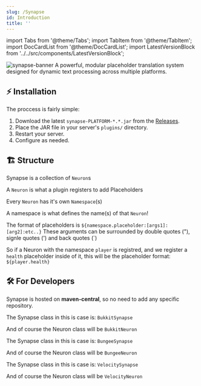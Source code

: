 ```yaml
---
slug: /Synapse
id: Introduction
title: ''
---
```

import Tabs from '@theme/Tabs';
import TabItem from '@theme/TabItem';
import DocCardList from '@theme/DocCardList';
import LatestVersionBlock from '../../src/components/LatestVersionBlock';

<img src="/assets/synapse-banner.png" alt="synapse-banner" />
 A powerful, modular placeholder translation system designed for dynamic text processing across multiple platforms.

## ⚡ Installation

The proccess is fairly simple:
1. Download the latest `synapse-PLATFORM-*.*.jar` from the [Releases](https://github.com/MeveraStudios/Synapse/releases).
2. Place the JAR file in your server's `plugins/` directory.
3. Restart your server.
4. Configure as needed.

## 🏗️ Structure
Synapse is a collection of ``Neuron``s

A ``Neuron`` is what a plugin registers to add Placeholders

Every ``Neuron`` has it's own ``Namespace``(s)

A namespace is what defines the name(s) of that ``Neuron``!
  
The format of placeholders is ``${namespace.placeholder:[args1]:[arg2]:etc..}``
These arguments can be surrounded by double quotes ("), signle quotes (') and back quotes (`)

So if a Neuron with the namespace ``player`` is registred, and we register a ``health`` placeholder inside of it, this will be the placeholder format:
``${player.health}``


## 🛠️ For Developers

Synapse is hosted on **maven-central**, so no need to add any specific repository.

<Tabs groupId="synapse-platforms">
  <TabItem value="bukkit" label="Bukkit/Paper">
  
  The Synapse class in this is case is: ``BukkitSynapse``

  And of course the Neuron class will be ``BukkitNeuron``
    <LatestVersionBlock 
      owner="MeveraStudios" 
      repo="Synapse" 
      group="studio.mevera" 
      id="synapse-bukkit" 
    />
  </TabItem>
  <TabItem value="bungee" label="BungeeCord">
  
  The Synapse class in this is case is: ``BungeeSynapse``

  And of course the Neuron class will be ``BungeeNeuron``
    <LatestVersionBlock 
      owner="MeveraStudios" 
      repo="Synapse" 
      group="studio.mevera" 
      id="synapse-bungee" 
    />
  </TabItem>
  <TabItem value="velocity" label="Velocity">
  
  The Synapse class in this is case is: ``VelocitySynapse``

  And of course the Neuron class will be ``VelocityNeuron``
    <LatestVersionBlock 
      owner="MeveraStudios" 
      repo="Synapse" 
      group="studio.mevera" 
      id="synapse-velocity" 
    />
  </TabItem>
</Tabs>
